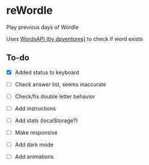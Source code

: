 # reWordle
Play previous days of Wordle

Uses [WordsAPI (by dpventures)](https://rapidapi.com/dpventures/api/wordsapi/) to check if word exists

## To-do
- [x] Added status to keyboard
- [ ] Check answer list, seems inaccurate
- [ ] Check/fix double letter behavior
- [ ] Add instructions
- [ ] Add stats (localStorage?)
- [ ] Make responsive
- [ ] Add dark mode 
- [ ] Add animations 

